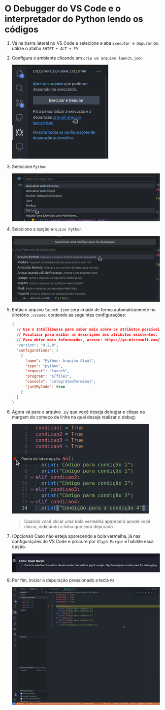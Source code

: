 # O Debugger do VS Code e o interpretador do Python lendo os códigos

1. Vá na barra lateral no VS Code e selecione a aba `Executar e Depurar` ou utilize o atalho `SHIFT + ALT + F9`

2. Configure o ambiente clicando em `crie um arquivo launch.json`

   ![](./assets/menu-debugger.png)

3. Selecione `Python`

   ![](./assets/select-python.png)

4. Selecione a opção `Arquivo Python`

   ![](./assets/config-debugger.png)

5. Então o arquivo `launch.json` será criado de forma automaticamente no diretório `.vscode`, contendo as seguintes configurações:

   ```json
   {
     // Use o IntelliSense para saber mais sobre os atributos possíveis.
     // Focalizar para exibir as descrições dos atributos existentes.
     // Para obter mais informações, acesse: https://go.microsoft.com/fwlink/?linkid=830387
     "version": "0.2.0",
     "configurations": [
       {
         "name": "Python: Arquivo Atual",
         "type": "python",
         "request": "launch",
         "program": "${file}",
         "console": "integratedTerminal",
         "justMyCode": true
       }
     ]
   }
   ```

6. Agora vá para o arquivo `.py` que você deseja debugar e clique na margem do começo da linha na qual deseja realizar o debug:

   ![](./assets/debugging.png)

   > Quando você clicar uma bola vermelha aparecerá aonde você clicou, indicando a linha que será depurada

7. (Opcional) Caso não esteja aparecendo a bola vermelha, já nas configurações do VS Code e procure por `Glyph Margin` e habilite essa opção.

   ![](./assets/glyph-margin-config.png)

8. Por fim, iniciar a depuração pressionado a tecla `F5`

   ![](./assets/exemplo-debugging.png)
